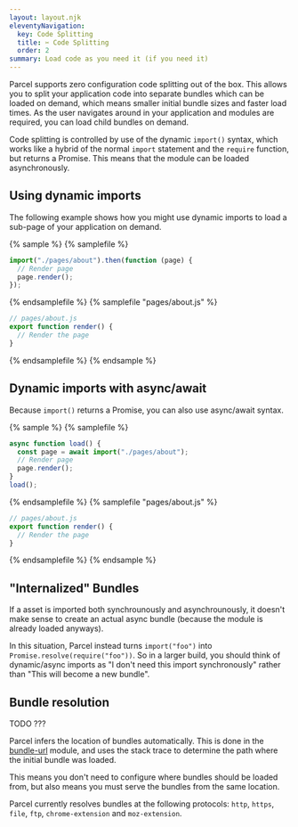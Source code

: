 ```yaml
---
layout: layout.njk
eleventyNavigation:
  key: Code Splitting
  title: ✂️ Code Splitting
  order: 2
summary: Load code as you need it (if you need it)
---
```


Parcel supports zero configuration code splitting out of the box. This allows you to split your application code into separate bundles which can be loaded on demand, which means smaller initial bundle sizes and faster load times. As the user navigates around in your application and modules are required, you can load child bundles on demand.

Code splitting is controlled by use of the dynamic `import()` syntax, which works like a hybrid of the normal `import` statement and the `require` function, but returns a Promise. This means that the module can be loaded asynchronously.

## Using dynamic imports

The following example shows how you might use dynamic imports to load a sub-page of your application on demand.

{% sample %}
{% samplefile %}

```js
import("./pages/about").then(function (page) {
  // Render page
  page.render();
});
```

{% endsamplefile %}
{% samplefile "pages/about.js" %}

```js
// pages/about.js
export function render() {
  // Render the page
}
```

{% endsamplefile %}
{% endsample %}

## Dynamic imports with async/await

Because `import()` returns a Promise, you can also use async/await syntax.

{% sample %}
{% samplefile %}

```js
async function load() {
  const page = await import("./pages/about");
  // Render page
  page.render();
}
load();
```

{% endsamplefile %}
{% samplefile "pages/about.js" %}

```js
// pages/about.js
export function render() {
  // Render the page
}
```

{% endsamplefile %}
{% endsample %}

## "Internalized" Bundles

If a asset is imported both synchrounously and asynchrounously, it doesn't make sense to create an actual async bundle (because the module is already loaded anyways).

In this situation, Parcel instead turns `import("foo")` into `Promise.resolve(require("foo"))`. So in a larger build, you should think of dynamic/async imports as "I don't need this import synchronously" rather than "This will become a new bundle".

## Bundle resolution

TODO ???

Parcel infers the location of bundles automatically. This is done in the [bundle-url](https://github.com/parcel-bundler/parcel/blob/master/packages/core/parcel-bundler/src/builtins/bundle-url.js) module, and uses the stack trace to determine the path where the initial bundle was loaded.

This means you don't need to configure where bundles should be loaded from, but also means you must serve the bundles from the same location.

Parcel currently resolves bundles at the following protocols: `http`, `https`, `file`, `ftp`, `chrome-extension` and `moz-extension`.
